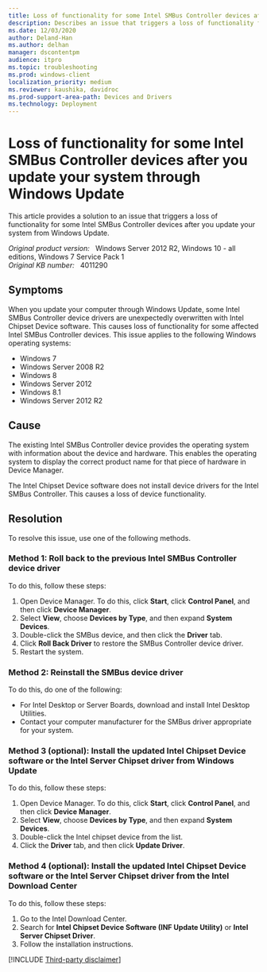 ```yaml
---
title: Loss of functionality for some Intel SMBus Controller devices after you update your system through Windows Update
description: Describes an issue that triggers a loss of functionality for some Intel SMBus Controller devices after you update your system from Windows Update. Provides several methods to resolve this issue.
ms.date: 12/03/2020
author: Deland-Han
ms.author: delhan
manager: dscontentpm
audience: itpro
ms.topic: troubleshooting
ms.prod: windows-client
localization_priority: medium
ms.reviewer: kaushika, davidroc
ms.prod-support-area-path: Devices and Drivers
ms.technology: Deployment
---
```

# Loss of functionality for some Intel SMBus Controller devices after you update your system through Windows Update

This article provides a solution to an issue that triggers a loss of functionality for some Intel SMBus Controller devices after you update your system from Windows Update.

_Original product version:_ &nbsp; Windows Server 2012 R2, Windows 10 - all editions, Windows 7 Service Pack 1  
_Original KB number:_ &nbsp; 4011290

## Symptoms

When you update your computer through Windows Update, some Intel SMBus Controller device drivers are unexpectedly overwritten with Intel Chipset Device software. This causes loss of functionality for some affected Intel SMBus Controller devices. This issue applies to the following Windows operating systems:

- Windows 7
- Windows Server 2008 R2
- Windows 8
- Windows Server 2012
- Windows 8.1
- Windows Server 2012 R2

## Cause

The existing Intel SMBus Controller device provides the operating system with information about the device and hardware. This enables the operating system to display the correct product name for that piece of hardware in Device Manager.

The Intel Chipset Device software does not install device drivers for the Intel SMBus Controller. This causes a loss of device functionality.  

## Resolution

To resolve this issue, use one of the following methods.

### Method 1: Roll back to the previous Intel SMBus Controller device driver

To do this, follow these steps:

1. Open Device Manager. To do this, click **Start**, click **Control Panel**, and then click **Device Manager**.
2. Select **View**, choose **Devices by Type**, and then expand **System Devices**.
3. Double-click the SMBus device, and then click the **Driver** tab.
4. Click **Roll Back Driver** to restore the SMBus Controller device driver.
5. Restart the system.

### Method 2: Reinstall the SMBus device driver

To do this, do one of the following:

- For Intel Desktop or Server Boards, download and install Intel Desktop Utilities.
- Contact your computer manufacturer for the SMBus driver appropriate for your system.

### Method 3 (optional): Install the updated Intel Chipset Device software or the Intel Server Chipset driver from Windows Update

To do this, follow these steps:

1. Open Device Manager. To do this, click **Start**, click **Control Panel**, and then click **Device Manager**.
2. Select **View**, choose **Devices by Type**, and then expand **System Devices**.
3. Double-click the Intel chipset device from the list.
4. Click the **Driver** tab, and then click **Update Driver**.

### Method 4 (optional): Install the updated Intel Chipset Device software or the Intel Server Chipset driver from the Intel Download Center

To do this, follow these steps:

1. Go to the Intel Download Center.
2. Search for **Intel Chipset Device Software (INF Update Utility)** or **Intel Server Chipset Driver**.
3. Follow the installation instructions.

[!INCLUDE [Third-party disclaimer](../../includes/third-party-disclaimer.md)]
